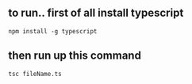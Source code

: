 ## to run.. first of all install typescript
```
npm install -g typescript
```

## then run up this command
```
tsc fileName.ts
``` 